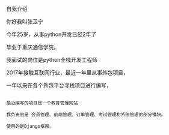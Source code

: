 自我介绍

你好我叫张卫宁

今年25岁，从事python开发已经2年了

毕业于重庆通信学院。

我面试的岗位是python全栈开发工程师

2017年接触互联网行业，最近一年里从事外包项目，

一年以来在各个外包平台寻找项目进行编写，

```

最近编写的项目是一个教育管理网站

我负责的是 会员管理、前端管理、订单管理、考试管理和系统管理的部分模块。

使用的是Django框架。

```







